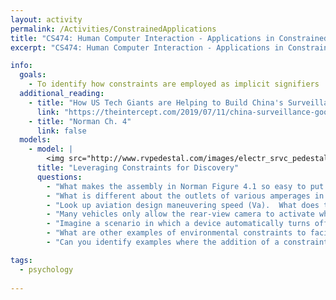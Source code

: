 ```yaml
---
layout: activity
permalink: /Activities/ConstrainedApplications
title: "CS474: Human Computer Interaction - Applications in Constrained Environments"
excerpt: "CS474: Human Computer Interaction - Applications in Constrained Environments"

info: 
  goals: 
    - To identify how constraints are employed as implicit signifiers
  additional_reading:
    - title: "How US Tech Giants are Helping to Build China's Surveillance State"
      link: "https://theintercept.com/2019/07/11/china-surveillance-google-ibm-semptian/"  
    - title: "Norman Ch. 4"
      link: false   
  models:
    - model: |
        <img src="http://www.rvpedestal.com/images/electr_srvc_pedestals/RV-Power-Pedestal-Unmetered-370.jpg" alt="An RV power pedestal showing various American electrical outlet shapes">
      title: "Leveraging Constraints for Discovery"
      questions:
        - "What makes the assembly in Norman Figure 4.1 so easy to put together without instructions?"
        - "What is different about the outlets of various amperages in the figure above?  Are their shapes different out of functional necessity?"
        - "Look up aviation design maneuvering speed (Va).  What does this speed represent?"
        - "Many vehicles only allow the rear-view camera to activate when the vehicle is in reverse.  This is an example of an interlock.  What is an interlock and why is this done?"
        - "Imagine a scenario in which a device automatically turns off unless a certain smart phone is within proximity of the device.  How might this work, what would be the benefit, and how might you indicate that the device is available or locked?"
        - "What are other examples of environmental constraints to facilitate correct user operation?"
        - "Can you identify examples where the addition of a constraint would improve the usability of a device?"

tags:
  - psychology
  
---
```


